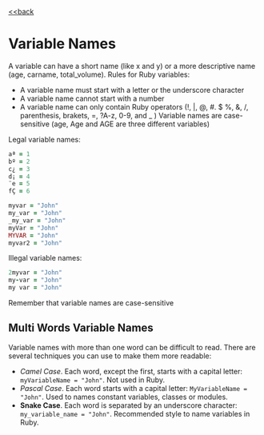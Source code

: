 [<<back](README.md)

# Variable Names

A variable can have a short name (like x and y) or a more descriptive name (age, carname, total_volume). Rules for Ruby variables:

* A variable name must start with a letter or the underscore character
* A variable name cannot start with a number
* A variable name can only contain Ruby operators (!, |, @, #. $ %, &, /, parenthesis, brakets, =, ?A-z, 0-9, and _ )
    Variable names are case-sensitive (age, Age and AGE are three different variables)

Legal variable names:

```ruby
aª = 1
bº = 2
c¿ = 3
d¡ = 4
¨e = 5
fÇ = 6

myvar = "John"
my_var = "John"
_my_var = "John"
myVar = "John"
MYVAR = "John"
myvar2 = "John"
```

Illegal variable names:

```ruby
2myvar = "John"
my-var = "John"
my var = "John"
```

Remember that variable names are case-sensitive

## Multi Words Variable Names

Variable names with more than one word can be difficult to read. There are several techniques you can use to make them more readable:

* _Camel Case_. Each word, except the first, starts with a capital letter: `myVariableName = "John"`. Not used in Ruby.
* _Pascal Case_. Each word starts with a capital letter: `MyVariableName = "John"`. Used to names constant variables, classes or modules.
* **Snake Case**. Each word is separated by an underscore character: `my_variable_name = "John"`. Recommended style to name variables in Ruby.
